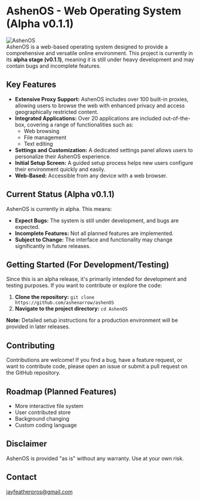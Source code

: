 # AshenOS - Web Operating System (Alpha v0.1.1)

![AshenOS](https://i.imgur.com/NQZMFjh.png)  
AshenOS is a web-based operating system designed to provide a comprehensive and versatile online environment. This project is currently in its **alpha stage (v0.1.1)**, meaning it is still under heavy development and may contain bugs and incomplete features.

## Key Features

*   **Extensive Proxy Support:** AshenOS includes over 100 built-in proxies, allowing users to browse the web with enhanced privacy and access geographically restricted content.
*   **Integrated Applications:** Over 20 applications are included out-of-the-box, covering a range of functionalities such as:
    *   Web browsing
    *   File management
    *   Text editing
*   **Settings and Customization:** A dedicated settings panel allows users to personalize their AshenOS experience.
*   **Initial Setup Screen:** A guided setup process helps new users configure their environment quickly and easily.
*   **Web-Based:** Accessible from any device with a web browser.

## Current Status (Alpha v0.1.1)

AshenOS is currently in alpha. This means:

*   **Expect Bugs:** The system is still under development, and bugs are expected.
*   **Incomplete Features:** Not all planned features are implemented.
*   **Subject to Change:** The interface and functionality may change significantly in future releases.

## Getting Started (For Development/Testing)

Since this is an alpha release, it's primarily intended for development and testing purposes. If you want to contribute or explore the code:

1.  **Clone the repository:** `git clone https://github.com/ashenarrow/ashenOS`
2.  **Navigate to the project directory:** `cd AshenOS`

**Note:** Detailed setup instructions for a production environment will be provided in later releases.

## Contributing

Contributions are welcome! If you find a bug, have a feature request, or want to contribute code, please open an issue or submit a pull request on the GitHub repository.

## Roadmap (Planned Features)

* More interactive file system
* User contributed store
* Background changing
* Custom coding language

## Disclaimer

AshenOS is provided "as is" without any warranty. Use at your own risk.

## Contact

jayfeatherpros@gmail.com
